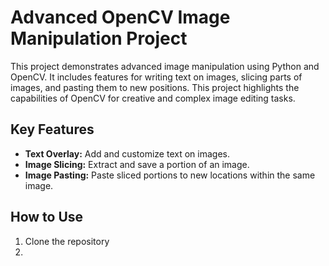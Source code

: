 # Advanced OpenCV Image Manipulation Project

This project demonstrates advanced image manipulation using Python and OpenCV. It includes features for writing text on images, slicing parts of images, and pasting them to new positions. This project highlights the capabilities of OpenCV for creative and complex image editing tasks.

## Key Features
- **Text Overlay:** Add and customize text on images.
- **Image Slicing:** Extract and save a portion of an image.
- **Image Pasting:** Paste sliced portions to new locations within the same image.

## How to Use
1. Clone the repository
2. 
   

